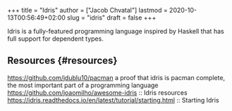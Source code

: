 +++
title = "Idris"
author = ["Jacob Chvatal"]
lastmod = 2020-10-13T00:56:49+02:00
slug = "idris"
draft = false
+++

Idris is a fully-featured programming language inspired by Haskell that has full support for dependent types.


## Resources {#resources}

<https://github.com/jdublu10/pacman> a proof that idris is pacman complete, the most important part of a programming language
<https://github.com/joaomilho/awesome-idris> :: Idris resources
<https://idris.readthedocs.io/en/latest/tutorial/starting.html> :: Starting Idris
